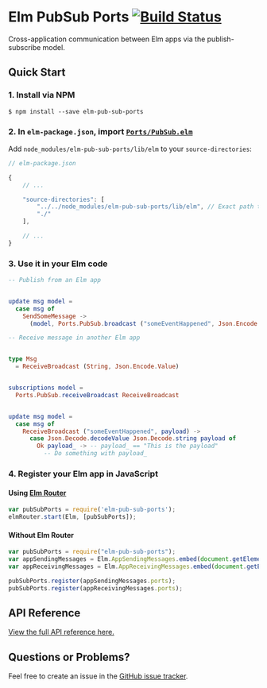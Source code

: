 # Elm PubSub Ports [![Build Status](https://travis-ci.org/paulstatezny/elm-pub-sub-ports.svg?branch=master)](https://travis-ci.org/paulstatezny/elm-pub-sub-ports)

Cross-application communication between Elm apps via the publish-subscribe model.

## Quick Start

### 1. Install via NPM

```
$ npm install --save elm-pub-sub-ports
```

### 2. In `elm-package.json`, import [`Ports/PubSub.elm`](lib/elm/Ports/PubSub.elm)

Add `node_modules/elm-pub-sub-ports/lib/elm` to your `source-directories`:

```js
// elm-package.json

{
    // ...

    "source-directories": [
        "../../node_modules/elm-pub-sub-ports/lib/elm", // Exact path to node_modules may be different for you
        "./"
    ],

    // ...
}
```

### 3. Use it in your Elm code

```elm
-- Publish from an Elm app


update msg model =
  case msg of
    SendSomeMessage ->
      (model, Ports.PubSub.broadcast ("someEventHappened", Json.Encode.string "This is the payload")
```

```elm
-- Receive message in another Elm app


type Msg
  = ReceiveBroadcast (String, Json.Encode.Value)


subscriptions model =
  Ports.PubSub.receiveBroadcast ReceiveBroadcast


update msg model =
  case msg of
    ReceiveBroadcast ("someEventHappened", payload) ->
      case Json.Decode.decodeValue Json.Decode.string payload of
        Ok payload_ -> -- payload_ == "This is the payload"
          -- Do something with payload_
```

### 4. Register your Elm app in JavaScript

#### Using [Elm Router](https://github.com/paulstatezny/elm-router)

```javascript
var pubSubPorts = require('elm-pub-sub-ports');
elmRouter.start(Elm, [pubSubPorts]);
```

#### Without Elm Router

```javascript
var pubSubPorts = require("elm-pub-sub-ports");
var appSendingMessages = Elm.AppSendingMessages.embed(document.getElementById("app-sending-messages-container"));
var appReceivingMessages = Elm.AppReceivingMessages.embed(document.getElementById("app-receiving-messages-container"));

pubSubPorts.register(appSendingMessages.ports);
pubSubPorts.register(appReceivingMessages.ports);
```

## API Reference

[View the full API reference here.](./API.md)

## Questions or Problems?

Feel free to create an issue in the [GitHub issue tracker](https://github.com/paulstatezny/elm-pub-sub-ports/issues).

